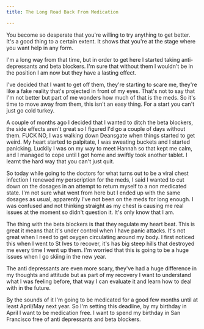 ```yaml
---
title: The Long Road Back From Medication

---
```

You become so desperate that you're willing to try anything to get better. It's a good thing to a certain extent. It shows that you're at the stage where you want help in any form.

I'm a long way from that time, but in order to get here I started taking anti-depressants and beta blockers. I'm sure that without them I wouldn't be in the position I am now but they have a lasting effect.

I've decided that I want to get off them, they're starting to scare me, they're like a fake reality that's projected in front of my eyes. That's not to say that I'm not better but part of me wonders how much of that is the meds. So it's time to move away from them, this isn't an easy thing. For a start you can't just go cold turkey.

A couple of months ago I decided that I wanted to ditch the beta blockers, the side effects aren't great so I figured I'd go a couple of days without them. FUCK NO, I was walking down Deansgate when things started to get weird. My heart started to palpitate, I was sweating buckets and I started panicking. Luckily I was on my way to meet Hannah so that kept me calm, and I managed to cope until I got home and swiftly took another tablet. I learnt the hard way that you can't just quit.

So today while going to the doctors for what turns out to be a viral chest infection I renewed my perscription for the meds, I said I wanted to cut down on the dosages in an attempt to return myself to a non medicated state. I'm not sure what went from here but I ended up with the same dosages as usual, apparently I've not been on the meds for long enough. I was confused and not thinking straight as my chest is causing me real issues at the moment so didn't question it. It's only know that I am.

The thing with the beta blockers is that they regulate my heart beat. This is great it means that it's under control when I have panic attacks. It's not great when I need to get oxygen circulating around my body. I first noticed this when I went to St Ives to recover, it's has big steep hills that destroyed me every time I went up them. I'm worried that this is going to be a huge issues when I go skiing in the new year.

The anti depressants are even more scary, they've had a huge difference in my thoughts and attitude but as part of my recovery I want to understand what I was feeling before, that way I can evaluate it and learn how to deal with in the future.

By the sounds of it I'm going to be medicated for a good few months until at least April/May next year. So I'm setting this deadline, by my birthday in April I want to be medication free. I want to spend my birthday in San Francisco free of anti depressants and beta blockers.

